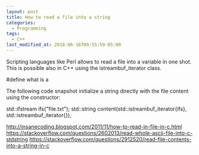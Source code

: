 ```yaml
---
layout: post
title: How to read a file into a string
categories:
  - Programming
tags:
  - C++
last_modified_at: 2018-06-16T09:55:59-05:00
---
```


Scripting languages like Perl allows to read a file into a variable in one shot. This is possible also in C++ using the istreambuf_iterator
class. 

#define what is a 

The following code snapshot initialize a string directly with the file content using the constructor:

std::ifstream ifs("file.txt");
std::string content(std::istreambuf_iterator<char>{ifs}, std::istreambuf_iterator<char>{});

http://insanecoding.blogspot.com/2011/11/how-to-read-in-file-in-c.html
https://stackoverflow.com/questions/2602013/read-whole-ascii-file-into-c-stdstring
https://stackoverflow.com/questions/2912520/read-file-contents-into-a-string-in-c
